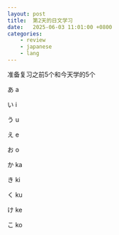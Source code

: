 ```yaml
---
layout: post
title:  第2天的日文学习
date:   2025-06-03 11:01:00 +0800
categories: 
    - review
    - japanese
    - lang
---
```


准备复习之前5个和今天学的5个

あ a

い i

う u

え e

お o

か ka

き ki

く ku

け ke

こ ko
